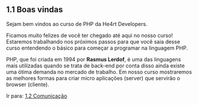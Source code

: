 ## 1.1 Boas vindas

Sejam bem vindos ao curso de PHP da He4rt Developers.

Ficamos muito felizes de você ter chegado até aqui no nosso curso! Estaremos trabalhando nos próximos passos
para que você saia desse curso entendendo o básico para começar a programar na linguagem PHP.

PHP, que foi criada em 1994 por **Rasmus Lerdof**, é uma das linguagens mais utilizadas quando se trata de back-end por conta disso ainda existe uma ótima demanda no mercado de trabalho. Em nosso curso mostraremos as melhores formas para criar micro aplicações (server) que servirão o browser (cliente).

Ir para: [1.2 Comunicação](2-Comunicacao.md)